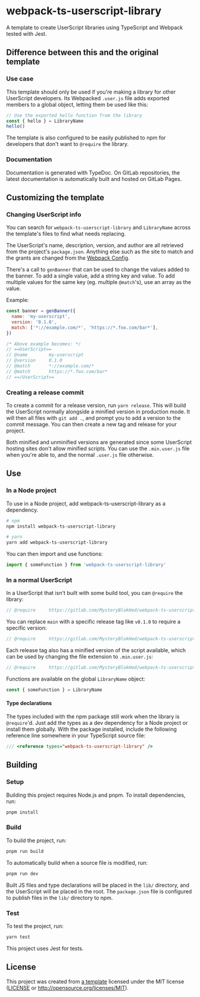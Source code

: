 # webpack-ts-userscript-library

A template to create UserScript libraries using TypeScript and Webpack tested with Jest.

<!-- Info on how to use the template -->

## Difference between this and the original template

### Use case

This template should only be used if you're making a library for other UserScript developers.
Its Webpacked `.user.js` file adds exported members to a global object, letting them be used like this:

```typescript
// Use the exported hello function from the library
const { hello } = LibraryName
hello()
```

The template is also configured to be easily published to npm for developers that don't want to `@require` the library.

### Documentation

Documentation is generated with TypeDoc.
On GitLab repositories, the latest documentation is automatically built and hosted on GitLab Pages.

## Customizing the template

### Changing UserScript info

You can search for `webpack-ts-userscript-library` and `LibraryName` across the template's files to find what needs replacing.

The UserScript's name, description, version, and author are all retrieved from the project's `package.json`.
Anything else such as the site to match and the grants are changed from the [Webpack Config].

There's a call to `genBanner` that can be used to change the values added to the banner.
To add a single value, add a string key and value. To add multiple values for
the same key (eg. multiple `@match`'s), use an array as the value.

Example:

```javascript
const banner = genBanner({
  name: 'my-userscript',
  version: '0.1.0',
  match: ['*://example.com/*', 'https://*.foo.com/bar*'],
})

/* Above example becomes: */
// ==UserScript==
// @name        my-userscript
// @version     0.1.0
// @match       *://example.com/*
// @match       https://*.foo.com/bar*
// ==/UserScript==
```

### Creating a release commit

To create a commit for a release version, run `yarn release`.
This will build the UserScript normally alongside a minified version in production mode.
It will then all files with `git add .`,
and prompt you to add a version to the commit message.
You can then create a new tag and release for your project.

Both minified and unminified versions are generated since some UserScript hosting sites don't allow minified scripts.
You can use the `.min.user.js` file when you're able to, and the normal `.user.js` file otherwise.

<!-- These instructions can be updated to fit your project's requirements -->

## Use

### In a Node project

To use in a Node project, add webpack-ts-userscript-library as a dependency.

```sh
# npm
npm install webpack-ts-userscript-library

# yarn
yarn add webpack-ts-userscript-library
```

You can then import and use functions:

```javascript
import { someFunction } from 'webpack-ts-userscript-library'
```

### In a normal UserScript

In a UserScript that isn't built with some build tool, you can `@require` the library:

```javascript
// @require     https://gitlab.com/MysteryBlokHed/webpack-ts-userscript-library/-/raw/main/webpack-ts-userscript-library.user.js
```

<!-- Make sure that this is true for your project -->

You can replace `main` with a specific release tag like `v0.1.0` to require a specific version:

```javascript
// @require     https://gitlab.com/MysteryBlokHed/webpack-ts-userscript-library/-/raw/v0.1.0/webpack-ts-userscript-library.user.js
```

Each release tag also has a minified version of the script available,
which can be used by changing the file extension to `.min.user.js`:

```javascript
// @require     https://gitlab.com/MysteryBlokHed/webpack-ts-userscript-library/-/raw/v0.1.0/webpack-ts-userscript-library.min.user.js
```

Functions are available on the global `LibraryName` object:

```javascript
const { someFunction } = LibraryName
```

#### Type declarations

The types included with the npm package still work when the library is `@require`'d.
Just add the types as a dev dependency for a Node project or install them globally.
With the package installed, include the following reference line somewhere in your TypeScript source file:

```typescript
/// <reference types="webpack-ts-userscript-library" />
```

## Building

### Setup

Building this project requires Node.js and pnpm.
To install dependencies, run:

```sh
pnpm install
```

### Build

To build the project, run:

```sh
pnpm run build
```

To automatically build when a source file is modified, run:

```sh
pnpm run dev
```

Built JS files and type declarations will be placed in the `lib/` directory,
and the UserScript will be placed in the root. The `package.json` file is configured
to publish files in the `lib/` directory to npm.

### Test

To test the project, run:

```sh
yarn test
```

This project uses Jest for tests.

## License

This project was created from [a template](https://gitlab.com/MysteryBlokHed/webpack-ts-userscript-library)
licensed under the MIT license
([LICENSE](https://gitlab.com/MysteryBlokHed/webpack-ts-userscript-library/-/blob/main/LICENSE)
or <http://opensource.org/licenses/MIT>).

[webpack config]: webpack.config.js
